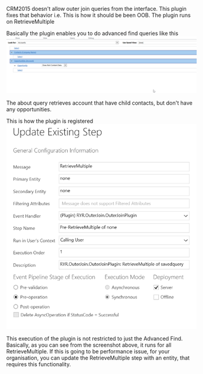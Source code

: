 CRM2015 doesn't allow outer join queries from the interface. This plugin fixes that behavior i.e. This is how it should be been OOB. The plugin runs on RetrieveMultiple

Basically the plugin enables you to do advanced find queries like this
![AdvancedFind](https://raw.githubusercontent.com/rajyraman/AdvancedQueryOuterJoin/master/OuterJoin.png)

The about query retrieves account that have child contacts, but don't have any opportunities.

This is how the plugin is registered
![PluginRegistration](https://raw.githubusercontent.com/rajyraman/AdvancedQueryOuterJoin/master/PluginRegistration.png)

This execution of the plugin is not restricted to just the Advanced Find. Basically, as you can see from the screenshot above, it runs for all RetrieveMultiple. If this is going to be performance issue, for your organisation, you can update the RetrieveMultiple step with an entity, that requires this functionality.
